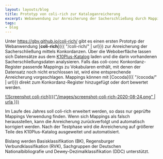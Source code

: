 ```yaml
---
layout: layouts/blog
title: Prototyp von coli-rich zur Kataloganreicherung
excerpt: Webanwendung zur Anreicherung der Sacherschließung durch Mappings
tags:
- blog
---
```


Unter <https://gbv.github.io/coli-rich/> gibt es einen ersten Prototyp der Webanwendung [**coli-rich**]({{ "/coli-rich/" | url}}) zur Anreicherung der Sacherschließung mittels Konkordanzen. Über die Weboberfläche lassen sich Datensätze aus dem [K10Plus-Katalog](https://opac.k10plus.de/) laden und die darin vorhandenen Sacherschließungsdaten analysieren. Falls das coli-conc Konkordanz-Register passende Mappings zu Vokabularen enthält, mit denen der Datensatz noch nicht erschlossen ist, wird eine entsprechende Anreicherung vorgeschlagen. Mappings können mit [Cocoda]({{ "/cocoda/" | url}}) direkt zum Konkordanz-Register hinzugefügt oder dort bewertet werden.

[![Screenshot coli-rich]({{"/images/screenshot-coli-rich-2020-08-24.png" | urla }})](https://gbv.github.io/coli-rich/)

Im Laufe des Jahres soll coli-rich erweitert werden, so dass nur geprüfte Mappings Verwendung finden. Wenn sich Mappings als falsch herausstellen, kann die Anreicherung zurückverfolgt und automatisch korrigiert werden. Nach der Testphase wird die Anreicherung auf größerer Teile des K10Plus-Katalog ausgeweitet und automatisiert.

Bislang werden Basisklassifikation (BK), Regensburger Verbundklassifikation (RVK), Sachgruppen der Deutschen Nationalbibliografie und Dewey-Dezimalklassifikation (DDC) unterstützt.
